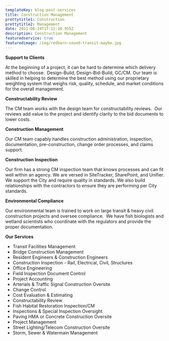 ```yaml
---
templateKey: blog-post-services
title: Construction Management
prettytitle1: Construction
prettytitle2: Management
date: 2021-06-24T17:12:10.955Z
description: Construction Management
featuredservice: true
featuredimage: /img/redbarn-sound-transit-maybe.jpg
---
```

**Support to Clients**

At the beginning of a project, it can be hard to determine which delivery method to choose:  Design-Build, Design-Bid-Build, GC/CM.  Our team is skilled in helping to determine the best method using our proprietary weighting system that weighs risk, quality, schedule, and market conditions for the overall management.

**​Constructability Review**

The CM team works with the design team for constructability reviews.  Our reviews add value to the project and identify clarity to the bid documents to lower costs.

**Construction Management**

Our CM team capably handles construction administration, inspection, documentation, pre-construction, change order processes, and claims support.

**Construction Inspection**

Our firm has a strong CM inspection team that knows processes and can fit well within an agency. We are versed in SiteTracker, SharePoint, and Unifier. We support the City and require quality in standards. We also build relationships with the contractors to ensure they are performing per City standards.

**Environmental Compliance**

Our environmental team is trained to work on large transit & heavy civil construction projects and oversee compliance.  We have fish biologists and wetland scientists who coordinate with the regulators and provide the proper documentation.

<!--EndFragment-->

**Our Services**

* Transit Facilities Management
* Bridge Construction Management
* Resident Engineers & Construction Engineers
* Construction Inspection - Rail, Electrical, Civil, Structures
* Office Engineering
* Field Inspection Document Control
* Project Accounting
* Arterials & Traffic Signal Construction Oversite
* Change Control
* Cost Evaluation & Estimating
* Constructability Review
* Fish Habitat Restoration Inspection/CM
* Inspections & Special Inspection Oversight
* Paving HMA or Concrete Construction Oversite
* Project Management
* Street Lighting/Telecom Construction Oversite
* Storm, Sewer & Watermain Management